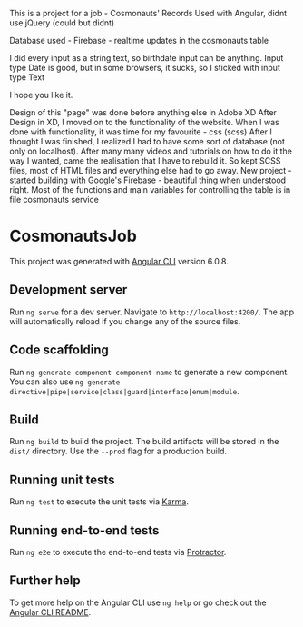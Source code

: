 This is a project for a job - Cosmonauts' Records
Used with Angular, didnt use jQuery (could but didnt)

Database used - Firebase - realtime updates in the cosmonauts table

I did every input as a string text, so birthdate input can be anything.
Input type Date is good, but in some browsers, it sucks, so I sticked with input type Text

I hope you like it.

Design of this "page" was done before anything else in Adobe XD
After Design in XD, I moved on to the functionality of the website.
When I was done with functionality, it was time for my favourite - css (scss)
After I thought I was finished, I realized I had to have some sort of database (not only on localhost).
After many many videos and tutorials on how to do it the way I wanted, came the realisation that I have to rebuild it.
So kept SCSS files, most of HTML files and everything else had to go away.
New project - started building with Google's Firebase - beautiful thing when understood right.
Most of the functions and main variables for controlling the table is in file cosmonauts service



# CosmonautsJob

This project was generated with [Angular CLI](https://github.com/angular/angular-cli) version 6.0.8.

## Development server

Run `ng serve` for a dev server. Navigate to `http://localhost:4200/`. The app will automatically reload if you change any of the source files.

## Code scaffolding

Run `ng generate component component-name` to generate a new component. You can also use `ng generate directive|pipe|service|class|guard|interface|enum|module`.

## Build

Run `ng build` to build the project. The build artifacts will be stored in the `dist/` directory. Use the `--prod` flag for a production build.

## Running unit tests

Run `ng test` to execute the unit tests via [Karma](https://karma-runner.github.io).

## Running end-to-end tests

Run `ng e2e` to execute the end-to-end tests via [Protractor](http://www.protractortest.org/).

## Further help

To get more help on the Angular CLI use `ng help` or go check out the [Angular CLI README](https://github.com/angular/angular-cli/blob/master/README.md).
